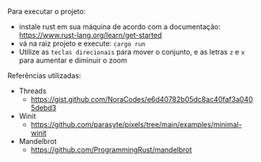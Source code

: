 Para executar o projeto:
- instale rust em sua máquina de acordo com a documentação: https://www.rust-lang.org/learn/get-started
- vá na raiz projeto e execute: `cargo run`
- Utilize as `teclas direcionais` para mover o conjunto, e as letras `z` e `x` para aumentar e diminuir o zoom

Referências utilizadas:
- Threads
    - https://gist.github.com/NoraCodes/e6d40782b05dc8ac40faf3a0405debd3
- Winit
    - https://github.com/parasyte/pixels/tree/main/examples/minimal-winit
- Mandelbrot
    - https://github.com/ProgrammingRust/mandelbrot